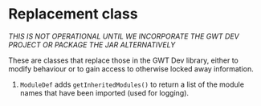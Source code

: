 # Replacement class

*THIS IS NOT OPERATIONAL UNTIL WE INCORPORATE THE GWT DEV PROJECT OR PACKAGE THE JAR ALTERNATIVELY*

These are classes that replace those in the GWT Dev library, either to modify behaviour or to gain access to otherwise locked away information.

1. `ModuleDef` adds `getInheritedModules()` to return a list of the module names that have been imported (used for logging).